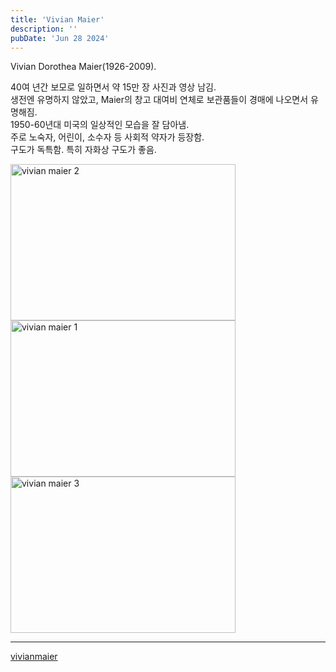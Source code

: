 ```yaml
---
title: 'Vivian Maier'
description: ''
pubDate: 'Jun 28 2024'
---
```


Vivian Dorothea Maier(1926-2009).

40여 년간 보모로 일하면서 약 15만 장 사진과 영상 남김.<br>
생전엔 유명하지 않았고, Maier의 창고 대여비 연체로 보관품들이 경매에 나오면서 유명해짐.<br>
1950-60년대 미국의 일상적인 모습을 잘 담아냄.<br>
주로 노숙자, 어린이, 소수자 등 사회적 약자가 등장함.<br>
구도가 독특함. 특히 자화상 구도가 좋음.

<img src="/images/vivian_maier/2.jpg" width="360px" height="250px" title="vivian maier 2"/>
<img src="/images/vivian_maier/1.jpg" width="360px" height="250px" title="vivian maier 1"/>
<img src="/images/vivian_maier/3.jpg" width="360px" height="250px" title="vivian maier 3"/>

---

[vivianmaier](https://www.vivianmaier.com/)<br>
